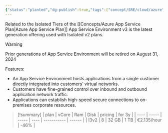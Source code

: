 ```yaml
---
{"status":"planted","dg-publish":true,"tags":["concept/SRE/cloud/azure"],"definition":"An App Service Environment is an Azure App Service feature that provides a fully isolated and dedicated environment for running App Service apps securely at high scale.","ms-learn-url":"https://learn.microsoft.com/en-us/azure/app-service/environment/overview","creation_date":"2024-05-02 22:00","permalink":"/concepts/azure-app-service-environment/","dgPassFrontmatter":true}
---
```



Related to the Isolated Tiers of the [[Concepts/Azure App Service Plan\|Azure App Service Plan]]
App Service Environment v3 is the latest generation offering used with Isolated v2 plans.

> [!warning] 
> Prior generations of App Service Environment will be retired on August 31, 2024

Features:
- An App Service Environment hosts applications from a single customer directly integrated into customers’ virtual networks. 
- Customers have fine-grained control over inbound and outbound application network traffic. 
- Applications can establish high-speed secure connections to on-premises corporate resources.


> [!summary] 
> | plan | vCore | Ram   | Disk | pricing     | for 3y |
> | ---- | ----- | ----- | ---- | ----------- | ------ |
> | I3v2 | 8     | 32 GB | 1 TB | €2.135/hour | -46%   |

